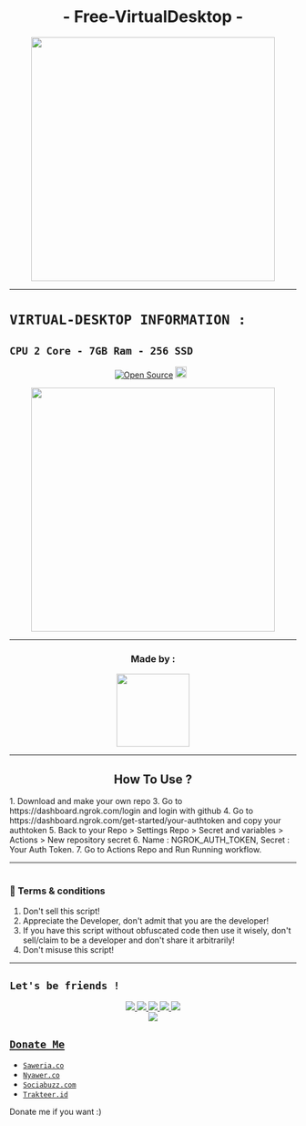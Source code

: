 

<h1 align="center">
- Free-VirtualDesktop - <br></h1>
<p align="center">
<img src="https://telegra.ph/file/eb6385fa8df27fc50cc46.jpg?height="428" width="428"/>
</p>

------

# ```VIRTUAL-DESKTOP INFORMATION :```
## ```CPU 2 Core - 7GB Ram - 256 SSD```  
<p align="center">
<a href="https://github.com/RavensVenix/"><img title="Open Source" src="https://img.shields.io/badge/Author-RavensVenix-red"></a>
<a href="https://github.com/RavensVenix/zxorkta/graphs/commit-activity"><img height="20" src="https://img.shields.io/badge/Maintained-Idk%3F-yellow"></a>&nbsp;&nbsp;
</p>
<p align='center'>
<img src="https://telegra.ph/file/5bf4a4ba31018e89808ed.jpg?height="428" width="428"/>
    </p>

-------

<h3 align="center">Made by :</h3>
<p align="center">
  <a href="https://github.com/RavensVenix"><img src="https://github.com/RavensVenix.png?size=128" height="128" width="128" /></a>
    </p>

-------

<h2 align="center">
How To Use ? <br></h3>
1. Download and make your own repo
3. Go to https://dashboard.ngrok.com/login and login with github
4. Go to https://dashboard.ngrok.com/get-started/your-authtoken and copy your authtoken
5. Back to your Repo > Settings Repo > Secret and variables > Actions > New repository secret
6. Name : NGROK_AUTH_TOKEN, Secret : Your Auth Token.
7. Go to Actions Repo and Run Running workflow.

-------

#
### 📮 Terms & conditions
1. Don't sell this script!
2. Appreciate the Developer, don't admit that you are the developer!
3. If you have this script without obfuscated code then use it wisely, don't sell/claim to be a developer and don't share it arbitrarily!
4. Don't misuse this script!

-------
## ```Let's be friends !```
<p align="center">
<a href="https://wa.me/6281338302495?text=menu"><img src="https://img.shields.io/badge/-BOT%20NUMBER-25D366?style=for-the-badge&logo=whatsapp&logoColor=white" />
<a href="https://wa.me/6281338302495"><img src="https://img.shields.io/badge/-CONTACT%20CECILIA-25D366?style=for-the-badge&logo=whatsapp&logoColor=white" />
<a href="https://chat.whatsapp.com/EJ0c8rr1jrJK7BvxNOZFs2"><img src="https://img.shields.io/badge/Join Official GC-25D366?style=for-the-badge&logo=whatsapp&logoColor=white" />
<a href="https://discordapp.com/users/989346417107689513"><img src="https://img.shields.io/badge/discord-195EFF?style=for-the-badge&logo=Discord&logoColor=ffffff&link=https://www.youtube.com/c/BOTINDO" />
<a href="t.me/vmxone"><img src="https://img.shields.io/badge/Telegram-195EFF?style=for-the-badge&logo=telegram&logoColor=ff000000&link=https://www.youtube.com/c/BOTINDO" /><br>
<a href=https://www.youtube.com/watch?v=9XcBDbFm8NA"><img src="https://img.shields.io/badge/-Video-FF0000?style=for-the-badge&logo=youtube&logoColor=white" />
</p>

## ```Donate Me```

- [`Saweria.co`](https://saweria.co/xylaa)
- [`Nyawer.co`](https://nyawer.co/cecilia)
- [`Sociabuzz.com`](https://sociabuzz.com/luciaximena/tribe)
- [`Trakteer.id`](https://trakteer.id/xylaa.ah/tip?quantity=1)

<p align="left">
Donate me if you want :)
</p>
